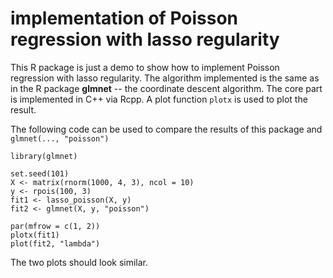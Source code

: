 # implementation of Poisson regression with lasso regularity

This R package is just a demo to show how to implement Poisson regression with lasso regularity. The algorithm implemented is the same as in the R package **glmnet** -- the coordinate descent algorithm. The core part is implemented in C++ via Rcpp. A plot function `plotx` is used to plot the result.

The following code can be used to compare the results of this package and `glmnet(..., "poisson")`
```{r}
library(glmnet)

set.seed(101)
X <- matrix(rnorm(1000, 4, 3), ncol = 10)
y <- rpois(100, 3)
fit1 <- lasso_poisson(X, y)
fit2 <- glmnet(X, y, "poisson")

par(mfrow = c(1, 2))
plotx(fit1)
plot(fit2, "lambda")
```
The two plots should look similar. 
